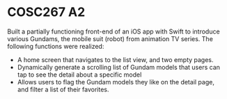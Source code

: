 # COSC267 A2

Built a partially functioning front-end of an iOS app with Swift to introduce various Gundams, the mobile suit (robot) from animation TV series. The following functions were realized:
* A home screen that navigates to the list view, and two empty pages.
* Dynamically generate a scrolling list of Gundam models that users can tap to see the detail about a specific model
* Allows users to flag the Gundam models they like on the detail page, and filter a list of their favorites. 
